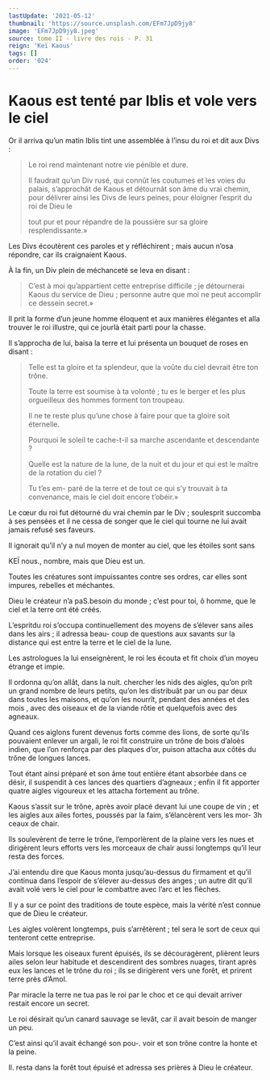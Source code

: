 ```yaml
---
lastUpdate: '2021-05-12'
thumbnail: 'https://source.unsplash.com/EFm7JpD9jy8'
image: 'EFm7JpD9jy8.jpeg'
source: tome II - livre des rois - P. 31
reign: 'Keï Kaous'
tags: []
order: '024'
---
```


# Kaous est tenté par Iblis et vole vers le ciel

Or il arriva qu’un matin Iblis tint une assemblée à l’insu du roi et dit aux Divs :

> Le roi rend maintenant notre vie pénible et dure.
>
> Il faudrait qu’un Div rusé, qui connût les coutumes et les voies du palais, s’approchât de Kaous et détournât son âme du vrai chemin, pour délivrer ainsi les Divs de leurs peines, pour éloigner l’esprit du roi de Dieu le
>
> tout pur et pour répandre de la poussière sur sa gloire resplendissante.»

Les Divs écoutèrent ces paroles et y réfléchirent ; mais aucun n’osa répondre, car ils craignaient Kaous.

À la fin, un Div plein de méchanceté se leva en disant :

> C’est à moi qu’appartient cette entreprise difficile ; je détournerai Kaous du service de Dieu ; personne autre que moi ne peut accomplir ce dessein secret.»

Il prit la forme d’un jeune homme éloquent et aux manières élégantes et alla trouver le roi illustre, qui ce jourlà était parti pour la chasse.

Il s’approcha de lui, baisa la terre et lui présenta un bouquet de roses en disant :

> Telle est ta gloire et ta splendeur, que la voûte du ciel devrait être ton trône.
>
> Toute la terre est soumise à ta volonté ; tu es le berger et les plus orgueilleux des hommes forment ton troupeau.
>
> Il ne te reste plus qu’une chose à faire pour que ta gloire soit éternelle.
>
> Pourquoi le soleil te cache-t-il sa marche ascendante et descendante ?
>
> Quelle est la nature de la lune, de la nuit et du jour et qui est le maître de la rotation du ciel ?
>
> Tu t’es em- paré de la terre et de tout ce qui s’y trouvait à ta convenance, mais le ciel doit encore t’obéir.»

Le cœur du roi fut détourné du vrai chemin par le Div ; soulesprit succomba à ses pensées et il ne cessa de songer que le ciel qui tourne ne lui avait jamais refusé ses faveurs.

Il ignorait qu’il n’y a nul moyen de monter au ciel, que les étoiles sont sans

KEÏ nous., nombre, mais que Dieu est un.

Toutes les créatures sont impuissantes contre ses ordres, car elles sont impures, rebelles et méchantes.

Dieu le créateur n’a paS.besoin du monde ; c’est pour toi, ô homme, que le ciel et la terre ont été créés.

L’espritdu roi s’occupa continuellement des moyens de s’élever sans ailes dans les airs ; il adressa beau-
coup de questions aux savants sur la distance qui est entre la terre et le ciel de la lune.

Les astrologues la lui enseignèrent, le roi les écouta et fit choix d’un moyeu étrange et impie.

Il ordonna qu’on allât, dans la nuit. chercher les nids des aigles, qu’on prît un grand nombre de leurs petits, qu’on les distribuât par un ou par deux dans toutes les maisons, et qu’on les nourrît, pendant des années et des mois , avec des oiseaux et de la viande rôtie et quelquefois avec des agneaux.

Quand ces aiglons furent devenus forts comme des lions, de sorte qu’ils pouvaient enlever un argali, le roi fit construire un trône de bois d’aloès indien, que l’on renforça par des plaques d’or, puison attacha aux côtés du trône de longues lances.

Tout étant ainsi préparé et son âme tout entière étant absorbée dans ce désir, il suspendit à ces lances des quartiers d’agneaux ; enfin il fit apporter quatre aigles vigoureux et les attacha fortement au trône.

Kaous s’assit sur le trône, après avoir placé devant lui une coupe de vin ; et les aigles aux ailes fortes, poussés par la faim, s’élancèrent vers les mor- 
3h
ceaux de chair.

Ils soulevèrent de terre le trône, l’emporlèrent de la plaine vers les nues et dirigèrent leurs efforts vers les morceaux de chair aussi longtemps qu’il leur resta des forces.

J’ai entendu dire que Kaous monta jusqu’au-dessus du firmament et qu’il continua dans l’espoir de s’élever au-dessus des anges ; un autre dit qu’il avait volé vers le ciel pour le combattre avec l’arc et les flèches.

Il y a sur ce point des traditions de toute espèce, mais la vérité n’est connue que de Dieu le créateur.

Les aigles volèrent longtemps, puis s’arrêtèrent ; tel sera le sort de ceux qui tenteront cette entreprise.

Mais lorsque les oiseaux furent épuisés, ils se découragèrent, plièrent leurs ailes selon leur habitude et descendirent des sombres nuages, tirant après eux les lances et le trône du roi ; ils se dirigèrent vers une forêt, et prirent terre près d’Amol.

Par miracle la terre ne tua pas le roi par le choc et ce qui devait arriver restait encore un secret.

Le roi désirait qu’un canard sauvage se levât, car il avait besoin de manger un peu.

C’est ainsi qu’il avait échangé son pou-.
voir et son trône contre la honte et la peine.

Il. resta dans la forêt tout épuisé et adressa ses prières à Dieu le créateur.
